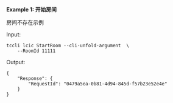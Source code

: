 **Example 1: 开始房间**

房间不存在示例

Input: 

```
tccli lcic StartRoom --cli-unfold-argument  \
    --RoomId 11111
```

Output: 
```
{
    "Response": {
        "RequestId": "0479a5ea-0b81-4d94-845d-f57b23e52e4e"
    }
}
```

